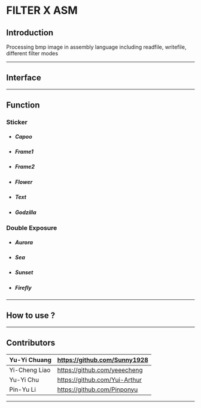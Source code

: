 # FILTER X ASM


## Introduction

Processing bmp image in assembly language including readfile, writefile, different filter modes

***


## Interface 


***

## Function 

### Sticker


* ##### Capoo

* ##### Frame1
* ##### Frame2
* ##### Flower
* ##### Text
* ##### Godzilla


### Double Exposure 

* ##### Aurora
* ##### Sea
* ##### Sunset
* ##### Firefly








***

## How to use ?



*** 

## Contributors

|Yu-Yi Chuang | https://github.com/Sunny1928|
| :-----|:-----|
|Yi-Cheng Liao |https://github.com/yeeecheng| 
|Yu-Yi Chu | https://github.com/Yui-Arthur|
|Pin-Yu Li |https://github.com/Pinponyu|

***
